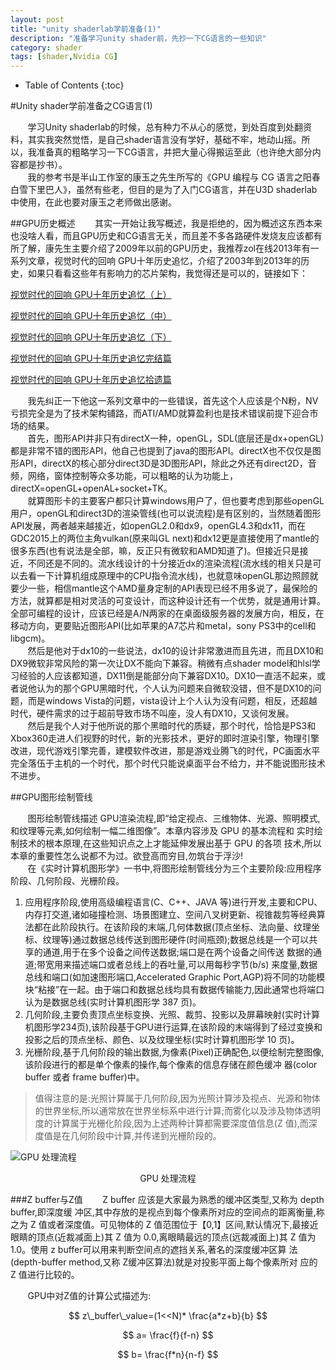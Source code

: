 ```yaml
---
layout: post
title: "unity shaderlab学前准备(1)"
description: "准备学习unity shader前，先抄一下CG语言的一些知识"
category: shader
tags: [shader,Nvidia CG]
---
```


* Table of Contents
{:toc}

#Unity shader学前准备之CG语言(1)

&#160; &#160; &#160; &#160;学习Unity shaderlab的时候，总有种力不从心的感觉，到处百度到处翻资料，其实我突然觉悟，是自己shader语言没有学好，基础不牢，地动山摇。所以，我准备真的粗略学习一下CG语言，并把大量心得搬运至此（也许绝大部分内容都是抄书）。<br>
&#160; &#160; &#160; &#160;我的参考书是半山工作室的康玉之先生所写的《GPU 编程与 CG 语言之阳春白雪下里巴人》，虽然有些老，但目的是为了入门CG语言，并在U3D shaderlab中使用，在此也要对康玉之老师做出感谢。
<!-- more -->

##GPU历史概述
&#160; &#160; &#160; &#160;其实一开始让我写概述，我是拒绝的，因为概述这东西本来也没啥人看，而且GPU历史和CG语言无关，而且差不多各路硬件发烧友应该都有所了解，康先生主要介绍了2009年以前的GPU历史，我推荐zol在线2013年有一系列文章，视觉时代的回响 GPU十年历史追忆，介绍了2003年到2013年的历史，如果只看看这些年有影响力的芯片架构，我觉得还是可以的，链接如下：

[视觉时代的回响 GPU十年历史追忆（上）](http://vga.zol.com.cn/388/3889961.html)

[视觉时代的回响 GPU十年历史追忆（中）](http://vga.zol.com.cn/390/3907374.html)

[视觉时代的回响 GPU十年历史追忆（下）](http://vga.zol.com.cn/392/3920428.html)

[视觉时代的回响 GPU十年历史追忆完结篇](http://vga.zol.com.cn/393/3933133.html)

[视觉时代的回响 GPU十年历史追忆拾遗篇](http://vga.zol.com.cn/399/3990591.html)

&#160; &#160; &#160; &#160;我先纠正一下他这一系列文章中的一些错误，首先这个人应该是个N粉，NV亏损完全是为了技术架构铺路，而ATI/AMD就算盈利也是技术错误前提下迎合市场的结果。<br>
&#160; &#160; &#160; &#160;首先，图形API并非只有directX一种，openGL，SDL(底层还是dx+openGL)都是非常不错的图形API，他自己也提到了java的图形API。directX也不仅仅是图形API，directX的核心部分direct3D是3D图形API，除此之外还有direct2D，音频，网络，窗体控制等众多功能，可以粗略的认为功能上，directX=openGL+openAL+socket+TK。<br>
&#160; &#160; &#160; &#160;就算图形卡的主要客户都只计算windows用户了，但也要考虑到那些openGL用户，openGL和direct3D的渲染管线(也可以说流程)是有区别的，当然随着图形API发展，两者越来越接近，如openGL2.0和dx9，openGL4.3和dx11，而在GDC2015上的两位主角vulkan(原来叫GL next)和dx12更是直接使用了mantle的很多东西(也有说法是全部，嘛，反正只有微软和AMD知道了)。但接近只是接近，不同还是不同的。流水线设计的十分接近dx的渲染流程(流水线的相关只是可以去看一下计算机组成原理中的CPU指令流水线)，也就意味openGL那边照顾就要少一些，相信mantle这个AMD量身定制的API表现已经不用多说了，最保险的方法，就算都是相对灵活的可变设计，而这种设计还有一个优势，就是通用计算。全部可编程的设计，应该已经是A/N两家的在桌面级服务器的发展方向，相反，在移动方向，更要贴近图形API(比如苹果的A7芯片和metal，sony PS3中的cell和libgcm)。<br>
&#160; &#160; &#160; &#160;然后是他对于dx10的一些说法，dx10的设计非常激进而且先进，而且DX10和DX9微软非常风险的第一次让DX不能向下兼容。稍微有点shader model和hlsl学习经验的人应该都知道，DX11倒是能部分向下兼容DX10。DX10一直活不起来，或者说他认为的那个GPU黑暗时代，个人认为问题来自微软没错，但不是DX10的问题，而是windows Vista的问题，vista设计上个人认为没有问题，相反，还超越时代，硬件需求的过于超前导致市场不叫座，没人有DX10，又谈何发展。<br>
&#160; &#160; &#160; &#160;然后是我个人对于他所说的那个黑暗时代的质疑，那个时代，恰恰是PS3和Xbox360走进人们视野的时代，新的光影技术，更好的即时渲染引擎，物理引擎改进，现代游戏引擎完善，建模软件改进，那是游戏业腾飞的时代，PC画面水平完全落伍于主机的一个时代，那个时代只能说桌面平台不给力，并不能说图形技术不进步。

##GPU图形绘制管线

&#160; &#160; &#160; &#160;图形绘制管线描述 GPU渲染流程,即“给定视点、三维物体、光源、照明模式,和纹理等元素,如何绘制一幅二维图像”。本章内容涉及 GPU 的基本流程和 实时绘制技术的根本原理,在这些知识点之上才能延伸发展出基于 GPU 的各项 技术,所以本章的重要性怎么说都不为过。欲登高而穷目,勿筑台于浮沙!<br>
&#160; &#160; &#160; &#160;在《实时计算机图形学》一书中,将图形绘制管线分为三个主要阶段:应用程序阶段、几何阶段、光栅阶段。<br>
1. 应用程序阶段,使用高级编程语言(C、C++、JAVA 等)进行开发,主要和CPU、内存打交道,诸如碰撞检测、场景图建立、空间八叉树更新、视锥裁剪等经典算法都在此阶段执行。在该阶段的末端,几何体数据(顶点坐标、法向量、纹理坐标、纹理等)通过数据总线传送到图形硬件(时间瓶颈);数据总线是一个可以共享的通道,用于在多个设备之间传送数据;端口是在两个设备之间传送 数据的通道;带宽用来描述端口或者总线上的吞吐量,可以用每秒字节(b/s) 来度量,数据总线和端口(如加速图形端口,Accelerated Graphic Port,AGP)将不同的功能模块“粘接”在一起。由于端口和数据总线均具有数据传输能力,因此通常也将端口认为是数据总线(实时计算机图形学 387 页)。
2. 几何阶段,主要负责顶点坐标变换、光照、裁剪、投影以及屏幕映射(实时计算机图形学234页),该阶段基于GPU进行运算,在该阶段的末端得到了经过变换和投影之后的顶点坐标、颜色、以及纹理坐标(实时计算机图形学 10 页)。
3. 光栅阶段,基于几何阶段的输出数据,为像素(Pixel)正确配色,以便绘制完整图像,该阶段进行的都是单个像素的操作,每个像素的信息存储在颜色缓冲 器(color buffer 或者 frame buffer)中。
> 值得注意的是:光照计算属于几何阶段,因为光照计算涉及视点、光源和物体的世界坐标,所以通常放在世界坐标系中进行计算;而雾化以及涉及物体透明度的计算属于光栅化阶段,因为上述两种计算都需要深度值信息(Z 值),而深度值是在几何阶段中计算,并传递到光栅阶段的。 

![GPU 处理流程](http://img17.poco.cn/mypoco/myphoto/20150516/17/17800049220150516174226040.png?1024x657_120)
<center>GPU 处理流程</center>

###Z buffer与Z值
&#160; &#160; &#160; &#160;Z buffer 应该是大家最为熟悉的缓冲区类型,又称为 depth buffer,即深度缓 冲区,其中存放的是视点到每个像素所对应的空间点的距离衡量,称之为 Z 值或者深度值。可见物体的 Z 值范围位于【0,1】区间,默认情况下,最接近眼睛的顶点(近裁减面上)其 Z 值为 0.0,离眼睛最远的顶点(远裁减面上)其 Z 值为 1.0。使用 z buffer可以用来判断空间点的遮挡关系,著名的深度缓冲区算 法(depth-buffer method,又称 Z缓冲区算法)就是对投影平面上每个像素所对 应的 Z 值进行比较的。

&#160; &#160; &#160; &#160;GPU中对Z值的计算公式描述为:

$$
z\_buffer\_value=(1<<N)* \frac{a*z+b}{b}
$$

$$
a= \frac{f}{f-n}
$$

$$
b= \frac{f*n}{n-f}
$$

